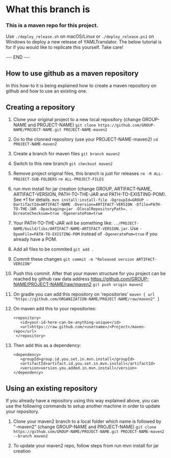 # What this branch is

### This is a maven repo for this project. 
Use ```./deploy_release.sh``` on macOS/Linux or ```./deploy_release.ps1``` on Windows to deploy a new release of YAMLTranslator.
The below tutorial is for if you would like to replicate this yourself. Take care!

--- END ---
## How to use github as a maven repository

In this how-to it is being explained how to create a maven repository on github and how to use an existing one.

## Creating a repository

1. Clone your original project to a new local repository (change GROUP-NAME and PROJECT-NAME) ```git clone https://github.com/GROUP-NAME/PROJECT-NAME.git PROJECT-NAME-maven2```

1. Go to the clonned repository (use your PROJECT-NAME-maven2)
   ```cd PROJECT-NAME-maven2```

1. Create a branch for maven files
   ```git branch maven2```

1. Switch to this new branch
   ```git checkout maven2```

1. Remove project original files, this branch is just for releases
   ```rm -R ALL-PROJECT-SUB-FOLDERS```
   ```rm ALL-PROJECT-FILES```

1. run mvn install for jar creation (change GROUP, ARTIFACT-NAME, ARTIFACT-VERSION, PATH-TO-THE-JAR and PATH-TO-EXISTING-POM). See *1 for details.
   ```mvn install:install-file -DgroupId=GROUP -DartifactId=ARTIFACT-NAME -Dversion=ARTIFACT-VERSION -Dfile=PATH-TO-THE-JAR -Dpackaging=jar -DlocalRepositoryPath=. -DcreateChecksum=true -DgeneratePom=true```

1. Your PATH-TO-THE-JAR will be something like: ```../PROJECT-NAME/build/libs/ARTIFACT-NAME-ARTIFACT-VERSION.jar```. Use ```-DpomFile=PATH-TO-EXISTING-POM``` instead of ```-DgeneratePom=true``` if you already have a POM.

1. Add all files to be commited
   ```git add .```

1. Commit these changes
   ```git commit -m "Released version ARTIFACT-VERSION"```

1. Push this commit. After that your maven structure for you project can be reached by github raw data address https://github.com/GROUP-NAME/PROJECT-NAME/raw/maven2
   ```git push origin maven2```

1. On gradle you can add this repository on 'repositories'
   ```maven { url "https://github.com/ORGANIZATION-NAME/PROJECT-NAME/raw/maven2" }```

1. On maven add this to your repositories:
   ```
   <repository>
      <id>your-id-here-can-be-anything-unique</id>
      <url>https://raw.github.com/<username>/<Project>/maven-repo</url>
    </repository>
   ```
1. Then add this as a dependency:
   ```
   <dependency>
      <groupId>group.id.you.set.in.mvn.install</groupId>
      <artifactId>artifact.id.you.set.in.mvn.install</artifactId>
      <version>version.you.added.in.mvn.install</version>
   </dependency>
   ```

## Using an existing repository

If you already have a repository using this way explained above, you can use the following commands to setup another machine in order to update your repository.

1. Clone your maven2 branch to a local folder which name is followed by "-maven2" (change GROUP-NAME and PROJECT-NAME) ```git clone https://github.com/GROUP-NAME/PROJECT-NAME.git PROJECT-NAME-maven2 --branch maven2```

1. To update your maven2 repo, follow steps from run mvn install for jar creation